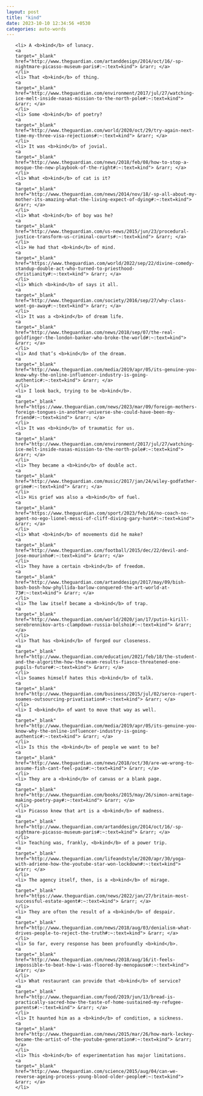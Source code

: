 ```yaml
---
layout: post
title: "kind"
date: 2023-10-10 12:34:56 +0530
categories: auto-words
---
```

<ol>

    <li> A <b>kind</b> of lunacy.
    <a 
    target="_blank" 
    href="http://www.theguardian.com/artanddesign/2014/oct/16/-sp-nightmare-picasso-museum-paris#:~:text=kind"> &rarr; </a>
    </li>
    <li> That <b>kind</b> of thing.
    <a 
    target="_blank" 
    href="http://www.theguardian.com/environment/2017/jul/27/watching-ice-melt-inside-nasas-mission-to-the-north-pole#:~:text=kind"> &rarr; </a>
    </li>
    <li> Some <b>kind</b> of poetry?
    <a 
    target="_blank" 
    href="http://www.theguardian.com/world/2020/oct/29/try-again-next-time-my-three-visa-rejections#:~:text=kind"> &rarr; </a>
    </li>
    <li> It was <b>kind</b> of jovial.
    <a 
    target="_blank" 
    href="http://www.theguardian.com/news/2018/feb/08/how-to-stop-a-mosque-the-new-playbook-of-the-right#:~:text=kind"> &rarr; </a>
    </li>
    <li> What <b>kind</b> of cat is it?
    <a 
    target="_blank" 
    href="http://www.theguardian.com/news/2014/nov/18/-sp-all-about-my-mother-its-amazing-what-the-living-expect-of-dying#:~:text=kind"> &rarr; </a>
    </li>
    <li> What <b>kind</b> of boy was he?
    <a 
    target="_blank" 
    href="http://www.theguardian.com/us-news/2015/jun/23/procedural-justice-transform-us-criminal-courts#:~:text=kind"> &rarr; </a>
    </li>
    <li> He had that <b>kind</b> of mind.
    <a 
    target="_blank" 
    href="https://www.theguardian.com/world/2022/sep/22/divine-comedy-standup-double-act-who-turned-to-priesthood-christianity#:~:text=kind"> &rarr; </a>
    </li>
    <li> Which <b>kind</b> of says it all.
    <a 
    target="_blank" 
    href="http://www.theguardian.com/society/2016/sep/27/why-class-wont-go-away#:~:text=kind"> &rarr; </a>
    </li>
    <li> It was a <b>kind</b> of dream life.
    <a 
    target="_blank" 
    href="http://www.theguardian.com/news/2018/sep/07/the-real-goldfinger-the-london-banker-who-broke-the-world#:~:text=kind"> &rarr; </a>
    </li>
    <li> And that’s <b>kind</b> of the dream.
    <a 
    target="_blank" 
    href="http://www.theguardian.com/media/2019/apr/05/its-genuine-you-know-why-the-online-influencer-industry-is-going-authentic#:~:text=kind"> &rarr; </a>
    </li>
    <li> I look back, trying to be <b>kind</b>.
    <a 
    target="_blank" 
    href="https://www.theguardian.com/news/2023/mar/09/foreign-mothers-foreign-tongues-in-another-universe-she-could-have-been-my-friend#:~:text=kind"> &rarr; </a>
    </li>
    <li> It was <b>kind</b> of traumatic for us.
    <a 
    target="_blank" 
    href="http://www.theguardian.com/environment/2017/jul/27/watching-ice-melt-inside-nasas-mission-to-the-north-pole#:~:text=kind"> &rarr; </a>
    </li>
    <li> They became a <b>kind</b> of double act.
    <a 
    target="_blank" 
    href="http://www.theguardian.com/music/2017/jan/24/wiley-godfather-grime#:~:text=kind"> &rarr; </a>
    </li>
    <li> His grief was also a <b>kind</b> of fuel.
    <a 
    target="_blank" 
    href="https://www.theguardian.com/sport/2023/feb/16/no-coach-no-agent-no-ego-lionel-messi-of-cliff-diving-gary-hunt#:~:text=kind"> &rarr; </a>
    </li>
    <li> What <b>kind</b> of movements did he make?
    <a 
    target="_blank" 
    href="http://www.theguardian.com/football/2015/dec/22/devil-and-jose-mourinho#:~:text=kind"> &rarr; </a>
    </li>
    <li> They have a certain <b>kind</b> of freedom.
    <a 
    target="_blank" 
    href="http://www.theguardian.com/artanddesign/2017/may/09/bish-bash-bosh-how-phyllida-barlow-conquered-the-art-world-at-73#:~:text=kind"> &rarr; </a>
    </li>
    <li> The law itself became a <b>kind</b> of trap.
    <a 
    target="_blank" 
    href="http://www.theguardian.com/world/2020/jan/17/putin-kirill-serebrennikov-arts-clampdown-russia-bolshoi#:~:text=kind"> &rarr; </a>
    </li>
    <li> That has <b>kind</b> of forged our closeness.
    <a 
    target="_blank" 
    href="http://www.theguardian.com/education/2021/feb/18/the-student-and-the-algorithm-how-the-exam-results-fiasco-threatened-one-pupils-future#:~:text=kind"> &rarr; </a>
    </li>
    <li> Soames himself hates this <b>kind</b> of talk.
    <a 
    target="_blank" 
    href="http://www.theguardian.com/business/2015/jul/02/serco-rupert-soames-outsourcing-privatisation#:~:text=kind"> &rarr; </a>
    </li>
    <li> I <b>kind</b> of want to move that way as well.
    <a 
    target="_blank" 
    href="http://www.theguardian.com/media/2019/apr/05/its-genuine-you-know-why-the-online-influencer-industry-is-going-authentic#:~:text=kind"> &rarr; </a>
    </li>
    <li> Is this the <b>kind</b> of people we want to be?
    <a 
    target="_blank" 
    href="http://www.theguardian.com/news/2018/oct/30/are-we-wrong-to-assume-fish-cant-feel-pain#:~:text=kind"> &rarr; </a>
    </li>
    <li> They are a <b>kind</b> of canvas or a blank page.
    <a 
    target="_blank" 
    href="http://www.theguardian.com/books/2015/may/26/simon-armitage-making-poetry-pay#:~:text=kind"> &rarr; </a>
    </li>
    <li> Picasso knew that art is a <b>kind</b> of madness.
    <a 
    target="_blank" 
    href="http://www.theguardian.com/artanddesign/2014/oct/16/-sp-nightmare-picasso-museum-paris#:~:text=kind"> &rarr; </a>
    </li>
    <li> Teaching was, frankly, <b>kind</b> of a power trip.
    <a 
    target="_blank" 
    href="http://www.theguardian.com/lifeandstyle/2020/apr/30/yoga-with-adriene-how-the-youtube-star-won-lockdown#:~:text=kind"> &rarr; </a>
    </li>
    <li> The agency itself, then, is a <b>kind</b> of mirage.
    <a 
    target="_blank" 
    href="https://www.theguardian.com/news/2022/jan/27/britain-most-successful-estate-agent#:~:text=kind"> &rarr; </a>
    </li>
    <li> They are often the result of a <b>kind</b> of despair.
    <a 
    target="_blank" 
    href="http://www.theguardian.com/news/2018/aug/03/denialism-what-drives-people-to-reject-the-truth#:~:text=kind"> &rarr; </a>
    </li>
    <li> So far, every response has been profoundly <b>kind</b>.
    <a 
    target="_blank" 
    href="http://www.theguardian.com/news/2018/aug/16/it-feels-impossible-to-beat-how-i-was-floored-by-menopause#:~:text=kind"> &rarr; </a>
    </li>
    <li> What restaurant can provide that <b>kind</b> of service?
    <a 
    target="_blank" 
    href="http://www.theguardian.com/food/2019/jun/13/bread-is-practically-sacred-how-the-taste-of-home-sustained-my-refugee-parents#:~:text=kind"> &rarr; </a>
    </li>
    <li> It haunted him as a <b>kind</b> of condition, a sickness.
    <a 
    target="_blank" 
    href="http://www.theguardian.com/news/2015/mar/26/how-mark-leckey-became-the-artist-of-the-youtube-generation#:~:text=kind"> &rarr; </a>
    </li>
    <li> This <b>kind</b> of experimentation has major limitations.
    <a 
    target="_blank" 
    href="http://www.theguardian.com/science/2015/aug/04/can-we-reverse-ageing-process-young-blood-older-people#:~:text=kind"> &rarr; </a>
    </li>